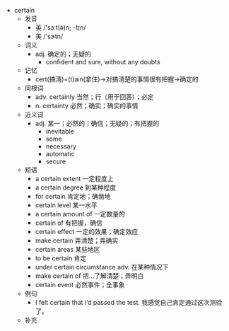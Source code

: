 - certain
  - 发音
    - 英 /'sɜːt(ə)n; -tɪn/
    - 美 /'sɝtn/
  - 词义
    - adj. 确定的；无疑的
      - confident and sure, without any doubts
  - 记忆
    - cert(搞清)+(t)ain(拿住)→对搞清楚的事情很有把握→确定的
  - 同根词
    - adv. certainly 当然；行（用于回答）；必定
    - n. certainty 必然；确实；确实的事情
  - 近义词
    - adj. 某一；必然的；确信；无疑的；有把握的
      - inevitable
      - some
      - necessary
      - automatic
      - secure
  - 短语
    - a certain extent 一定程度上
    - a certain degree 到某种程度
    - for certain 肯定地；确凿地
    - certain level 某一水平
    - a certain amount of 一定数量的
    - certain of 有把握，确信
    - certain effect 一定的效果；确定效应
    - make certain 弄清楚；弄确实
    - certain areas 某些地区
    - to be certain 肯定
    - under certain circumstance adv. 在某种情况下
    - make certain of 把…了解清楚；弄明白
    - certain event 必然事件；全事象
  - 例句
    - I felt certain that I’d passed the test. 我感觉自己肯定通过这次测验了。
  - 补充